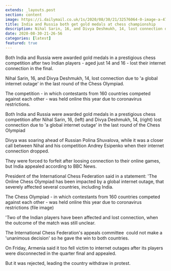 ```yaml
---
extends: _layouts.post
section: content
image: https://i.dailymail.co.uk/1s/2020/08/30/21/32576064-0-image-a-47_1598818552501.jpg 
title: India and Russia both get gold medals at chess championship 
description: Nihal Sarin, 16, and Divya Deshmukh, 14, lost connection due to 'a global internet outage' in the last round of the Chess Olympiad.  The competition was held online this year. 
date: 2020-08-30-21-26-56 
categories: [latest] 
featured: true 
--- 
```

Both India and Russia were awarded gold medals in a prestigious chess competition after two Indian players - aged just 14 and 16 - lost their internet connection in the final.

Nihal Sarin, 16, and Divya Deshmukh, 14, lost connection due to 'a global internet outage' in the last round of the Chess Olympiad.

The competition - in which contestants from 160 countries competed against each other - was held online this year due to coronavirus restrictions. 

Both India and Russia were awarded gold medals in a prestigious chess competition after Nihal Sarin, 16, (left) and Divya Deshmukh, 14, (right) lost connection due to 'a global internet outage' in the last round of the Chess Olympiad

Divya was soaring ahead of Russian Polina Shuvalova, while it was a closer call between Nihal and his competition Andrey Esipenko when their internet connection dropped.

They were forced to forfeit after loosing connection to their online games, but India appealed according to BBC News.

President of the International Chess Federation said in a statement: 'The Online Chess Olympiad has been impacted by a global internet outage, that severely affected several countries, including India. 

The Chess Olympiad - in which contestants from 160 countries competed against each other - was held online this year due to coronavirus restrictions (file image)

'Two of the Indian players have been affected and lost connection, when the outcome of the match was still unclear.

The International Chess Federation's appeals committee  could not make a 'unanimous decision' so he gave the win to both countries.

On Friday, Armenia said it too fell victim to internet outages after its players were disconnected in the quarter final and appealed.

But it was rejected, leading the country withdraw in protest. 

